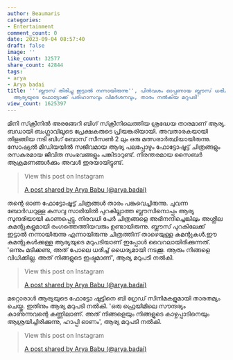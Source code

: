 ```yaml
---
author: Beaumaris
categories:
- Entertainment
comment_count: 0
date: 2023-09-04 08:57:40
draft: false
image: ''
like_count: 32577
share_count: 42844
tags:
- arya
- Arya badai
title: '''ബ്ലൗസ് തിരിച്ചു ഇട്ടാൽ നന്നായിരുന്നു'', പിൻവശം ഓപ്പണായ ബ്ലൗസ് ധരിച്ച ''ബഡായി''
  ആര്യയുടെ ഫോട്ടോക്ക് പരിഹാസവും വിമർശനവും, താരം നൽകിയ മറുപടി'
view_count: 1625397
---
```


മിനി സ്‌ക്രീനിൽ അരങ്ങേറി ബിഗ് സ്‌ക്രീനിലെത്തിയ ശ്രദ്ധേയ താരമാണ് ആര്യ. ബഡായി ബംഗ്ലാവിലൂടെ പ്രേക്ഷകരുടെ പ്രിയങ്കരിയായി. അവതാരകയായി തിളങ്ങിയ നടി ബിഗ് ബോസ് സീസൺ 2 ലും ഒരു മത്സരാർത്ഥിയായിരുന്നു. സോഷ്യൽ മീഡിയയിൽ സജീവമായ ആര്യ പലപ്പോഴും ഫോട്ടോഷൂട്ട് ചിത്രങ്ങളും രസകരമായ ജീവിത സംഭവങ്ങളും പങ്കിടാറുണ്ട്. നിരന്തരമായ സൈബർ ആക്രമണങ്ങൾക്കും അവൾ ഇരയായിട്ടുണ്ട്. 

> View this post on Instagram
> 
> [A post shared by Arya Babu (@arya.badai)](https://www.instagram.com/p/CwhxPGmx4hV/?utm_source=ig_embed&utm_campaign=loading)

തന്റെ ഓണ ഫോട്ടോഷൂട്ട് ചിത്രങ്ങൾ താരം പങ്കുവെച്ചിരുന്നു. ചുവന്ന ബോർഡറുള്ള കസവു സാരിയിൽ പുറകില്ലാത്ത ബ്ലൗസിനൊപ്പം ആര്യ സുന്ദരിയായി കാണപ്പെട്ടു. നിരവധി പേർ ചിത്രങ്ങളെ അഭിനന്ദിച്ചെങ്കിലും അശ്ലീല കമന്റുകളുമായി രംഗത്തെത്തിയവരും ഉണ്ടായിരുന്നു. ബ്ലൗസ് പുറകിലേക്ക് ഇട്ടാൽ നന്നായിരുന്നു എന്നായിരുന്നു ചിത്രത്തിന് താഴെയുള്ള കമന്റുകൾ.ഈ കമന്റുകൾക്കുള്ള ആര്യയുടെ മറുപടിയാണ് ഇപ്പോൾ വൈറലായിരിക്കുന്നത്. 'ഒന്നും മടിക്കണ്ട, അത് പോലെ ധരിച്ച് ധൈര്യമായി നടക്കൂ. ആരും നിങ്ങളെ വിധിക്കില്ല. അത് നിങ്ങളുടെ ഇഷ്ടമാണ്', ആര്യ മറുപടി നൽകി. 

> View this post on Instagram
> 
> [A post shared by Arya Babu (@arya.badai)](https://www.instagram.com/p/CwhBTlSx5jq/?utm_source=ig_embed&utm_campaign=loading)

മറ്റൊരാൾ ആര്യയുടെ ഫോട്ടോ ഷൂട്ടിനെ ബി ഗ്രേഡ് സിനിമകളുമായി താരതമ്യം ചെയ്തു. ഇതിനും ആര്യ മറുപടി നൽകി. 'ഒരു ഫ്രെയിമിലെ സൗന്ദര്യം കാണുന്നവന്റെ കണ്ണിലാണ്. അത് നിങ്ങളെയും നിങ്ങളുടെ കാഴ്ചപ്പാടിനെയും ആശ്രയിച്ചിരിക്കുന്നു, ഹാപ്പി ഓണം', ആര്യ മറുപടി നൽകി. 

> View this post on Instagram
> 
> [A post shared by Arya Babu (@arya.badai)](https://www.instagram.com/p/CwhxPGmx4hV/?utm_source=ig_embed&utm_campaign=loading)